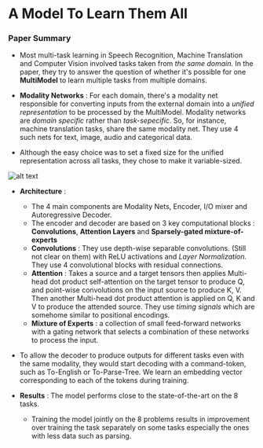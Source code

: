 # A Model To Learn Them All

### Paper Summary

* Most multi-task learning in Speech Recognition, Machine Translation and Computer Vision involved tasks taken from *the same domain*. In the paper, they try to answer the question of whether it's possible for one **MultiModel** to learn multiple tasks from multiple domains.

* **Modality Networks** : For each domain, there's a modality net responsible for converting inputs from the external domain into a *unified representation* to be processed by the MultiModel. Modality networks are *domain specific* rather than *task-sepecific*. So, for instance, machine translation tasks, share the same modality net. They use 4 such nets for text, image, audio and categorical data.

* Although the easy choice was to set a fixed size for the unified representation across all tasks, they chose to make it variable-sized.

![alt text](https://adriancolyer.files.wordpress.com/2018/01/one-model-fig-2.jpeg?w=640)
* **Architecture** : 
    * The 4 main components are Modality Nets, Encoder, I/O mixer and Autoregressive Decoder. 
    * The encoder and decoder are based on 3 key computational blocks : **Convolutions**, **Attention Layers** and **Sparsely-gated mixture-of-experts**  
    * **Convolutions** : They use depth-wise separable convolutions. (Still not clear on them) with ReLU activations and *Layer Normalization.* They use 4 convolutional blocks with residual connections.
    *  **Attention** : Takes a source and a target tensors then applies Multi-head dot product self-attention on the target tensor to produce Q, and point-wise convolutions on the input source to produce K, V. Then another Multi-head dot product attention is applied on Q, K and V to produce the attended source. They use *timing signals* which are somehome similar to positional encodings.
    * **Mixture of Experts** : a collection of small feed-forward networks with a gating network that selects a combination of these networks to process the input.
    
* To allow the decoder to produce outputs for different tasks even with the same modality, they would start decoding with a command-token, such as To-English or To-Parse-Tree. We learn an embedding vector corresponding to each of the tokens during training. 

* **Results** : The model performs close to the state-of-the-art on the 8 tasks. 
    * Training the model jointly on the 8 problems results in improvement over training the task separately on some tasks especially the ones with less data such as parsing.
